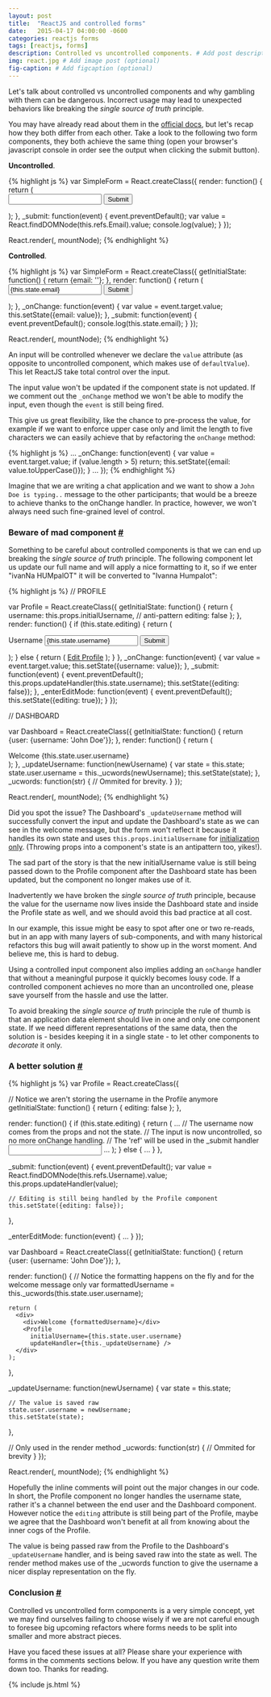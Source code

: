 ```yaml
---
layout: post
title:  "ReactJS and controlled forms"
date:   2015-04-17 04:00:00 -0600
categories: reactjs forms
tags: [reactjs, forms]
description: Controlled vs uncontrolled components. # Add post description (optional)
img: react.jpg # Add image post (optional)
fig-caption: # Add figcaption (optional)
---
```

Let's talk about controlled vs uncontrolled components and why gambling with them can be dangerous. Incorrect usage may lead to unexpected behaviors like  breaking the _single source of truth_ principle.

You may have already read about them in the [official docs][controlled-and-uncontrolled-components], but let's recap how they both differ from each other. Take a look to the following two form components, they both achieve the same thing (open your browser's javascript console in order see the output when clicking the submit button).

**Uncontrolled**.

<div id="sample1" class="ignore-highlight-errors">
{% highlight js %}
var SimpleForm = React.createClass({
  render: function() {
    return (
      <form>
        <input ref="Email" defaultValue="" />
        <button onClick={this._submit}>Submit</button>
      </form>
    );
    },
  _submit: function(event) {
    event.preventDefault();
    var value = React.findDOMNode(this.refs.Email).value;
    console.log(value);
  }
});

React.render(<SimpleForm />, mountNode);
{% endhighlight %}
</div>

**Controlled**.

<div id="sample2" class="ignore-highlight-errors">
{% highlight js %}
var SimpleForm = React.createClass({
  getInitialState: function() {
    return {email: ''};
  },
  render: function() {
    return (
      <form>
        <input value={this.state.email} onChange={this._onChange} />
        <button onClick={this._submit}>Submit</button>
      </form>
    );
  },
  _onChange: function(event) {
    var value = event.target.value;
    this.setState({email: value});
  },
  _submit: function(event) {
    event.preventDefault();
    console.log(this.state.email);
  }
});

React.render(<SimpleForm />, mountNode);
{% endhighlight %}
</div>

An input will be controlled whenever we declare the `value` attribute (as opposite to uncontrolled component, which makes use of `defaultValue`). This let ReactJS take total control over the input.

The input value won't be updated if the component state is not updated. If we comment out the `_onChange` method we won't be able to modify the input, even though the `event` is still being fired.

This give us great flexibility, like the chance to pre-process the value, for example if we want to enforce upper case only and limit the length to five characters we can easily achieve that by refactoring the `onChange` method:

<div id="sample3" class="ignore-highlight-errors">
{% highlight js %}
  ...
  _onChange: function(event) {
    var value = event.target.value;
    if (value.length > 5) return;
    this.setState({email: value.toUpperCase()});
  }
  ...
});
{% endhighlight %}
</div>

Imagine that we are writing a chat application and we want to show a `John Doe is typing..` message to the other participants; that would be a breeze to achieve thanks to the onChange handler. In practice, however, we won't always need such fine-grained level of control.

<a id="beware-of-mad-component"></a>

### Beware of mad component [#](#beware-of-mad-component)

Something to be careful about controlled components is that we can end up breaking the _single source of truth_ principle. The following component let us update our full name and will apply a nice formatting to it, so if we enter "ivanNa HUMpalOT" it will be converted to "Ivanna Humpalot":

<div id="sample4" class="ignore-highlight-errors">
{% highlight js %}
// PROFILE

var Profile = React.createClass({
  getInitialState: function() {
    return {
      username: this.props.initialUsername, // anti-pattern
      editing: false
    };
  },
  render: function() {
    if (this.state.editing) {
      return (
        <form>
          <label>Username</label>
          <input value={this.state.username} onChange={this._onChange} />
          <button onClick={this._submit}>Submit</button>
        </form>
      );
    } else {
      return (
        <a href="#" onClick={this._enterEditMode}>Edit Profile</a>
      );
    }
  },
  _onChange: function(event) {
    var value = event.target.value;
    this.setState({username: value});
  },
  _submit: function(event) {
    event.preventDefault();
    this.props.updateHandler(this.state.username);
    this.setState({editing: false});
  },
  _enterEditMode: function(event) {
    event.preventDefault();
    this.setState({editing: true});
  }
});

// DASHBOARD

var Dashboard = React.createClass({
  getInitialState: function() {
    return {user: {username: 'John Doe'}};
  },
  render: function() {
    return (
      <div>
        <div>Welcome {this.state.user.username}</div>
        <Profile
          initialUsername={this.state.user.username}
          updateHandler={this._updateUsername} />
      </div>
    );
  },
  _updateUsername: function(newUsername) {
    var state = this.state;
    state.user.username = this._ucwords(newUsername);
    this.setState(state);
  },
  _ucwords: function(str) {
    // Ommited for brevity.
  }
});

React.render(<Dashboard />, mountNode);
{% endhighlight %}
</div>

Did you spot the issue? The Dashboard's `_updateUsername` method will successfully convert the input and update the Dashboard's state as we can see in the welcome message, but the form won't reflect it because it handles its own state and uses `this.props.initialUsername` for [initialization only][props-in-state]. (Throwing props into a component's state is an antipattern too, yikes!).

The sad part of the story is that the new initialUsername value is still being passed down to the Profile component after the Dashboard state has been updated, but the component no longer makes use of it.

Inadvertently we have broken  the _single source of truth_ principle, because the value for the username now lives inside the Dashboard state and inside the Profile state as well, and we should avoid this bad practice at all cost.

In our example, this issue might be easy to spot after one or  two re-reads, but in an app with many layers of sub-components, and with many historical refactors this bug will await patiently to show up in the worst moment. And believe me, this is hard to debug.

Using a controlled input component also implies adding an `onChange` handler that without a meaningful purpose it quickly becomes lousy code. If a controlled component achieves no more than an uncontrolled one, please save yourself from the hassle and use the latter.

To avoid breaking the _single source of truth_ principle the rule of thumb is that an application data element should live in one and only one component state. If we need different representations of the same data, then the solution is - besides keeping it in a single state - to let other components to _decorate_ it only.

<a id="a-better-solution"></a>

### A better solution [#](#a-better-solution)

<div id="sample5" class="ignore-highlight-errors">
{% highlight js %}
var Profile = React.createClass({

  // Notice we aren't storing the username in the Profile anymore
  getInitialState: function() {
    return {
      editing: false
    };
  },

  render: function() {
    if (this.state.editing) {
      return (
        ...
          // The username now comes from the props and not the state.
          // The input is now uncontrolled, so no more onChange handling.
          // The 'ref' will be used in the _submit handler
          <input ref="Username" defaultValue={this.props.initialUsername} />
        ...
      );
    } else {
      ...
    }
  },

  _submit: function(event) {
    event.preventDefault();
    var value = React.findDOMNode(this.refs.Username).value;
    this.props.updateHandler(value);

    // Editing is still being handled by the Profile component
    this.setState({editing: false});
  },

  _enterEditMode: function(event) {
    ...
  }
});

var Dashboard = React.createClass({
  getInitialState: function() {
    return {user: {username: 'John Doe'}};
  },

  render: function() {
    // Notice the formatting happens on the fly and for the welcome message only
    var formattedUsername = this._ucwords(this.state.user.username);

    return (
      <div>
        <div>Welcome {formattedUsername}</div>
        <Profile
          initialUsername={this.state.user.username}
          updateHandler={this._updateUsername} />
      </div>
    );
  },

  _updateUsername: function(newUsername) {
    var state = this.state;

    // The value is saved raw
    state.user.username = newUsername;
    this.setState(state);
  },

  // Only used in the render method
  _ucwords: function(str) {
    // Ommited for brevity
  }
});

React.render(<Dashboard />, mountNode);
{% endhighlight %}
</div>

Hopefully  the inline comments will point out the major changes in our code. In short, the Profile component no longer handles the username state, rather it's a channel between the end user and the Dashboard component. However notice the `editing` attribute is still being part of the Profile, maybe we agree that the Dashboard won't benefit at all from knowing about the inner cogs of the Profile.

The value is being passed raw from the Profile to the Dashboard's `_updateUsername` handler, and is being saved raw into the state as well. The render method makes use of the _ucwords function to give the username a nicer display representation on the fly.

<a id="conclusion"></a>

### Conclusion [#](#conclusion)

Controlled vs uncontrolled form components is a very simple concept, yet we may find ourselves failing to choose wisely if we are not careful enough to foresee big upcoming refactors where forms needs to be split into smaller and more abstract pieces.

Have you faced these issues at all? Please share your experience with forms in the comments sections below. If you have any question write them down too. Thanks for reading.

[props-in-state]: https://facebook.github.io/react/tips/props-in-getInitialState-as-anti-pattern.html
[controlled-and-uncontrolled-components]: https://facebook.github.io/react/docs/forms.html#controlled-components
[controller-view]: https://facebook.github.io/flux/docs/todo-list.html#listening-to-changes-with-a-controller-view
[todd]: http://todsul.com/
[trello]: http://trello.com/

<style>
  form .row label {
    display: block;
  }
  form .row, {
      display: block;
  }

  form .row .error {
    color: red;
  }
</style>

{% include js.html %}